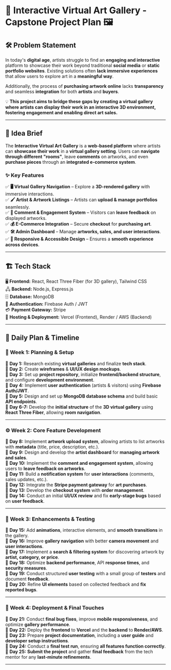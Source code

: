 # 🎨 **Interactive Virtual Art Gallery - Capstone Project Plan** 🖼️  

## 🛠️ **Problem Statement**  
In today's **digital age**, artists struggle to find an **engaging and interactive** platform to showcase their work beyond traditional **social media** or **static portfolio websites**. Existing solutions often **lack immersive experiences** that allow users to explore art in a **meaningful way**.  

Additionally, the process of **purchasing artwork online** lacks **transparency** and seamless **integration** for both **artists** and **buyers**.  

💡 **This project aims to bridge these gaps by creating a virtual gallery where artists can display their work in an interactive 3D environment, fostering engagement and enabling direct art sales.**  

---

## 🌟 **Idea Brief**  
The **Interactive Virtual Art Gallery** is a **web-based platform** where artists can **showcase their work** in a **virtual gallery setting**. Users can **navigate through different "rooms"**, leave **comments** on artworks, and even **purchase pieces** through an **integrated e-commerce system**.  

### ✨ **Key Features**  
✅ **🖥️ Virtual Gallery Navigation** – Explore a **3D-rendered gallery** with immersive interactions.  
✅ **🖌️ Artist & Artwork Listings** – Artists can **upload & manage portfolios** seamlessly.  
✅ **💬 Comment & Engagement System** – Visitors can **leave feedback** on displayed artworks.  
✅ **💰 E-Commerce Integration** – Secure **checkout** for **purchasing art**.  
✅ **🛠️ Admin Dashboard** – Manage **artworks, sales, and user interactions**.  
✅ **📱 Responsive & Accessible Design** – Ensures a **smooth experience across devices**.  

---

## 🏗️ **Tech Stack**  
🖥️ **Frontend:** React, React Three Fiber (for 3D gallery), Tailwind CSS  
🖧 **Backend:** Node.js, Express.js  
🗄️ **Database:** MongoDB  
🔑 **Authentication:** Firebase Auth / JWT  
💳 **Payment Gateway:** Stripe  
🚀 **Hosting & Deployment:** Vercel (Frontend), Render / AWS (Backend)  

---

## 📅 **Daily Plan & Timeline**  

### 📌 **Week 1: Planning & Setup**  
📍 **Day 1:** Research existing **virtual galleries** and finalize **tech stack**.  
📍 **Day 2:** Create **wireframes** & **UI/UX design mockups**.  
📍 **Day 3:** Set up **project repository**, initialize **frontend/backend structure**, and configure **development environment**.  
📍 **Day 4:** Implement **user authentication** (artists & visitors) using **Firebase Auth/JWT**.  
📍 **Day 5:** Design and set up **MongoDB database schema** and build basic **API endpoints**.  
📍 **Day 6-7:** Develop the **initial structure** of the **3D virtual gallery** using **React Three Fiber**, allowing **room navigation**.  

---

### ⚙️ **Week 2: Core Feature Development**  
📌 **Day 8:** Implement **artwork upload system**, allowing artists to list artworks with **metadata** (title, price, description, etc.).  
📌 **Day 9:** Design and develop the **artist dashboard** for **managing artwork and sales**.  
📌 **Day 10:** Implement the **comment and engagement system**, allowing users to **leave feedback on artworks**.  
📌 **Day 11:** Build a **notification system** for **user interactions** (comments, sales updates, etc.).  
📌 **Day 12:** Integrate the **Stripe payment gateway** for **art purchases**.  
📌 **Day 13:** Develop the **checkout system** with **order management**.  
📌 **Day 14:** Conduct an initial **UI/UX review** and fix **early-stage bugs** based on **user feedback**.  

---

### 🔧 **Week 3: Enhancements & Testing**  
📌 **Day 15:** Add **animations**, interactive elements, and **smooth transitions** in the gallery.  
📌 **Day 16:** Improve **gallery navigation** with better **camera movement** and **user interactions**.  
📌 **Day 17:** Implement a **search & filtering system** for discovering artwork by **artist, category, or price**.  
📌 **Day 18:** Optimize **backend performance**, API **response times**, and **security measures**.  
📌 **Day 19:** Conduct structured **user testing** with a small group of **testers** and document **feedback**.  
📌 **Day 20:** Refine **UI elements** based on collected feedback and **fix reported bugs**.  

---

### 🚀 **Week 4: Deployment & Final Touches**  
📌 **Day 21:** Conduct **final bug fixes**, improve **mobile responsiveness**, and optimize **gallery performance**.  
📌 **Day 22:** Deploy the **frontend** to **Vercel** and the **backend** to **Render/AWS**.  
📌 **Day 23:** Prepare **project documentation**, including a **user guide** and **developer setup instructions**.  
📌 **Day 24:** Conduct a **final test run**, ensuring **all features function correctly**.  
📌 **Day 25:** **Submit the project** and gather **final feedback** from the tech mentor for any **last-minute refinements**.  

---

